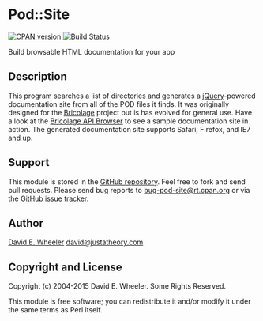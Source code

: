 Pod::Site
=========

[![CPAN version](https://badge.fury.io/pl/Pod-Site.svg)](http://badge.fury.io/pl/pod-site)
[![Build Status](https://travis-ci.org/theory/pod-site.svg)](https://travis-ci.org/theory/fsa-rules)

Build browsable HTML documentation for your app

Description
-----------

This program searches a list of directories and generates a [jQuery]-powered
documentation site from all of the POD files it finds. It was originally
designed for the [Bricolage] project but is has evolved for general use. Have
a look at the [Bricolage API Browser] to see a sample documentation site in
action. The generated documentation site supports Safari, Firefox, and IE7 and
up.

Support
-------

This module is stored in the [GitHub repository]. Feel free to fork and send
pull requests. Please send bug reports to <bug-pod-site@rt.cpan.org> or via
the [GitHub issue tracker].

Author
------

[David E. Wheeler](http://justatheory.com/) <david@justatheory.com>

Copyright and License
---------------------

Copyright (c) 2004-2015 David E. Wheeler. Some Rights Reserved.

This module is free software; you can redistribute it and/or modify it under
the same terms as Perl itself.

[jQuery]: http://jquery.org/
[Bricolage]: http://www.bricolagecms.org/
[Bricolage API Browser]: http://bricolagecms.org/docs/current/api/
[GitHub repository]: http://github.com/theory/pod-site/
[GitHub issue tracker]: http://github.com/theory/pod-site/issues
